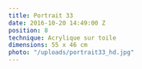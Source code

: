 ```yaml
---
title: Portrait 33
date: 2016-10-20 14:49:00 Z
position: 8
technique: Acrylique sur toile
dimensions: 55 x 46 cm
photo: "/uploads/portrait33_hd.jpg"
---
```


